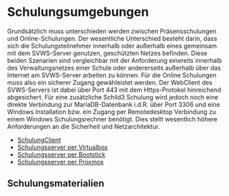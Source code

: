 # Schulungsumgebungen

Grundsätzlich muss unterschieden werden zwischen Präsensschulungen und Online-Schulungen. Der wesentliche Unterschied besteht darin, dass sich die Schulungsteilnehmer innerhalb oder außerhalb eines gemeinsam mit dem SVWS-Server genutzen, geschützten Netzes befinden. Diese beiden Szenarien sind vergleichbar mit der Anforderung einereits innerhalb des Verwaltungsnetzes einer Schule oder andererseits außerhalb über das Internet am SVWS-Server arbeiten zu können. Für die Online Schulungen muss also ein sicherer Zugang gewähleistet werden. Der WebClient des SVWS-Servers ist dabei über Port 443 mit dem Https-Protokol hinreichend abgesichert. Für eine zusätzliche Schild3 Schulung wird jedoch noch eine direkte Verbindung zur MariaDB-Datenbank i.d.R. über Port 3306 und eine Windows Installation bzw. ein Zugang per Remotedesktop Verbindung zu einem Windows Schulungsrechner benötigt. Dies stellt wesentlich höhere Anforderungen an die Sicherheit und Netzarchitektur. 


+ [SchulungClient](SchulungsClient/index.md)
+ [Schulungsserver per Virtualbox](Virtualbox_Schulungsserver/index.md)
+ [Schulungsserver per Bootstick](Bootstick_Schulungsserver/index.md)
+ [Schulungsserver per Proxmox](Proxmox_Schulungsserver/index.md)

## Schulungsmaterialien


